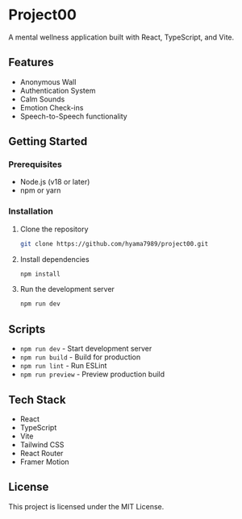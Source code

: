 # Project00

A mental wellness application built with React, TypeScript, and Vite.

## Features

- Anonymous Wall
- Authentication System
- Calm Sounds
- Emotion Check-ins
- Speech-to-Speech functionality

## Getting Started

### Prerequisites
- Node.js (v18 or later)
- npm or yarn

### Installation

1. Clone the repository
   ```bash
   git clone https://github.com/hyama7989/project00.git
   ```

2. Install dependencies
   ```bash
   npm install
   ```

3. Run the development server
   ```bash
   npm run dev
   ```

## Scripts

- `npm run dev` - Start development server
- `npm run build` - Build for production
- `npm run lint` - Run ESLint
- `npm run preview` - Preview production build

## Tech Stack

- React
- TypeScript
- Vite
- Tailwind CSS
- React Router
- Framer Motion

## License

This project is licensed under the MIT License.